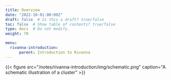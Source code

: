```yaml
---
title: Overview
date: "2022-10-01:00:00Z"
draft: false  # Is this a draft? true/false
toc: false  # Show table of contents? true/false
type: docs  # Do not modify.
weight: 70

menu:
  rivanna-introduction:
      parent: Introduction to Rivanna
---
```


{{< figure src="/notes/rivanna-introduction/img/schematic.png" caption="A schematic illustration of a cluster" >}}

